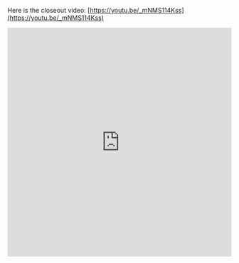 Here is the closeout video: [https://youtu.be/_mNMS114Kss](https://youtu.be/_mNMS114Kss)

<iframe width="100%" height="515" src="https://www.youtube.com/embed/_mNMS114Kss?si=vf-BxUmdgjqffUyr" title="YouTube video player" frameborder="0" allow="accelerometer; autoplay; clipboard-write; encrypted-media; gyroscope; picture-in-picture; web-share" referrerpolicy="strict-origin-when-cross-origin" allowfullscreen></iframe>
